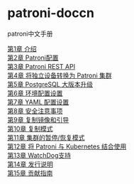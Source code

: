 # patroni-doccn
patroni中文手册

<a href='https://github.com/postgres-cn/patroni-doccn/blob/main/tree/chapter1.md'>第1章 介绍<a/><br/>
<a href='https://github.com/postgres-cn/patroni-doccn/blob/main/tree/chapter2.md'>第2章 Patroni配置<a/><br/>
<a href='https://github.com/postgres-cn/patroni-doccn/blob/main/tree/chapter3.md'>第3章 Patroni REST API<a/><br/>
<a href='https://github.com/postgres-cn/patroni-doccn/blob/main/tree/chapter4.md'>第4章 将独立设备转换为 Patroni 集群<a/><br/>
<a href='https://github.com/postgres-cn/patroni-doccn/blob/main/tree/chapter5.md'>第5章 PostgreSQL 大版本升级<a/><br/>
<a href='https://github.com/postgres-cn/patroni-doccn/blob/main/tree/chapter6.md'>第6章 环境配置设置<a/><br/>
<a href='https://github.com/postgres-cn/patroni-doccn/blob/main/tree/chapter7.md'>第7章 YAML 配置设置<a/><br/>
<a href='https://github.com/postgres-cn/patroni-doccn/blob/main/tree/chapter8.md'>第8章 安全注意事项<a/><br/>
<a href='https://github.com/postgres-cn/patroni-doccn/blob/main/tree/chapter9.md'>第9章 复制镜像和引导<a/><br/>
<a href='https://github.com/postgres-cn/patroni-doccn/blob/main/tree/chapter10.md'>第10章 复制模式<a/><br/>
<a href='https://github.com/postgres-cn/patroni-doccn/blob/main/tree/chapter11.md'>第11章 集群的暂停/恢复模式<a/><br/>
<a href='https://github.com/postgres-cn/patroni-doccn/blob/main/tree/chapter12.md'>第12章 将 Patroni 与 Kubernetes 结合使用<a/><br/>
<a href='https://github.com/postgres-cn/patroni-doccn/blob/main/tree/chapter13.md'>第13章 WatchDog支持<a/><br/>
<a href='https://github.com/postgres-cn/patroni-doccn/blob/main/tree/chapter14.md'>第14章 发行说明<a/><br/>
<a href='https://github.com/postgres-cn/patroni-doccn/blob/main/tree/chapter15.md'>第15章 贡献指南<a/><br/>
